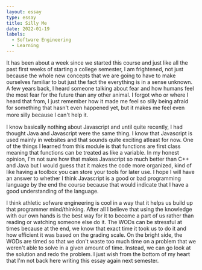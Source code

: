 ```yaml
---
layout: essay
type: essay
title: Silly Me
date: 2022-01-19
labels:
  - Software Engineering
  - Learning
---
```



It has been about a week since we started this course and just like all the past first weeks of starting a college semester, I am frightened, not just because the whole new concepts that we are going to have to make ourselves familiar to but just the fact the everything is in a sense unknown. A few years back, I heard someone talking about fear and how humans feel the most fear for the future than any other animal. I forgot who or where I heard that from, I just remember how it made me feel so silly being afraid for something that hasn't even happened yet, but it makes me feel even more silly because I can't help it. 　   

I know basically nothing about Javascript and until quite recently, I had thought Java and Javascript were the same thing. I know that Javascript is used mainly in websites and that sounds quite exciting atleast for now. One of the things I learned from this module is that functions are first class meaning that functions can be treated as like a variable. In my honest opinion, I'm not sure how that makes Javascript so much better than C++ and Java but I would guess that it makes the code more organized, kind of like having a toolbox you can store your tools for later use. I hope I will have an answer to whether I think Javascript is a good or bad programming language by the end the course because that would indicate that I have a good understanding of the language.  

I think athletic sofware engineering is cool in a way that it helps us build up that programmer mind/thinking. After all I believe that using the knowledge with our own hands is the best way for it to become a part of us rather than reading or watching someone else do it. The WODs can be stressful at times because at the end, we know that exact time it took us to do it and how efficient it was based on the grading scale. On the bright side, the WODs are timed so that we don't waste too much time on a problem that we weren't able to solve in a given amount of time. Instead, we can go look at the solution and redo the problem. I just wish from the bottom of my heart that I'm not back here writing this essay again next semester.
